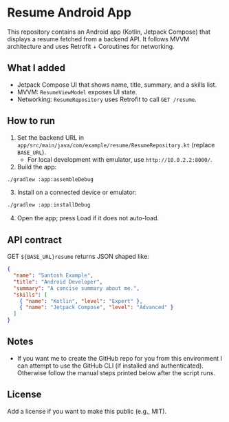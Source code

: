 # Resume Android App

This repository contains an Android app (Kotlin, Jetpack Compose) that displays a resume fetched from a backend API. It follows MVVM architecture and uses Retrofit + Coroutines for networking.

## What I added
- Jetpack Compose UI that shows name, title, summary, and a skills list.
- MVVM: `ResumeViewModel` exposes UI state.
- Networking: `ResumeRepository` uses Retrofit to call `GET /resume`.

## How to run
1. Set the backend URL in `app/src/main/java/com/example/resume/ResumeRepository.kt` (replace `BASE_URL`).
   - For local development with emulator, use `http://10.0.2.2:8000/`.
2. Build the app:

```bash
./gradlew :app:assembleDebug
```

3. Install on a connected device or emulator:

```bash
./gradlew :app:installDebug
```

4. Open the app; press Load if it does not auto-load.

## API contract
GET `${BASE_URL}resume` returns JSON shaped like:

```json
{
  "name": "Santosh Example",
  "title": "Android Developer",
  "summary": "A concise summary about me.",
  "skills": [
    { "name": "Kotlin", "level": "Expert" },
    { "name": "Jetpack Compose", "level": "Advanced" }
  ]
}
```

## Notes
- If you want me to create the GitHub repo for you from this environment I can attempt to use the GitHub CLI (if installed and authenticated). Otherwise follow the manual steps printed below after the script runs.

## License
Add a license if you want to make this public (e.g., MIT).


